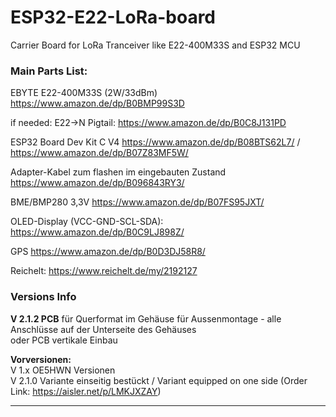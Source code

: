 # ESP32-E22-LoRa-board
Carrier Board for LoRa Tranceiver like E22-400M33S and ESP32 MCU

### Main Parts List:

EBYTE E22-400M33S (2W/33dBm) https://www.amazon.de/dp/B0BMP99S3D

if needed: E22->N Pigtail: https://www.amazon.de/dp/B0C8J131PD

ESP32 Board Dev Kit C V4 https://www.amazon.de/dp/B08BTS62L7/ / https://www.amazon.de/dp/B07Z83MF5W/

Adapter-Kabel zum flashen im eingebauten Zustand https://www.amazon.de/dp/B096843RY3/

BME/BMP280 3,3V https://www.amazon.de/dp/B07FS95JXT/

OLED-Display (VCC-GND-SCL-SDA): https://www.amazon.de/dp/B0C9LJ898Z/

GPS https://www.amazon.de/dp/B0D3DJ58R8/

Reichelt: https://www.reichelt.de/my/2192127



### Versions Info
**V 2.1.2  PCB** für Querformat im Gehäuse für Aussenmontage - alle Anschlüsse auf der Unterseite des Gehäuses  
oder PCB vertikale Einbau

**Vorversionen:**  
V 1.x    OE5HWN Versionen  
V 2.1.0  Variante einseitig bestückt / Variant equipped on one side 
(Order Link: https://aisler.net/p/LMKJXZAY)
___
